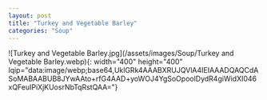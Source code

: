 ```yaml
---
layout: post
title: "Turkey and Vegetable Barley"
categories: "Soup"
---
```

![Turkey and Vegetable Barley.jpg](/assets/images/Soup/Turkey and Vegetable Barley.webp){: width="400" height="400" lqip="data:image/webp;base64,UklGRk4AAABXRUJQVlA4IEIAAADQAQCdASoMABAABUB8JYwAAto+rfG4AAD+yoWOJ4YgSoOpoolDydR4giWidXI046xQFeuIPiXjKUosrNbTqRstQAA="}

